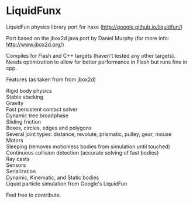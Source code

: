 # LiquidFunx
LiquidFun physics library port for haxe
(http://google.github.io/liquidfun/)

Port based on the jbox2d java port by Daniel Murphy (for more info: http://www.jbox2d.org/)

Compiles for Flash and C++ targets (haven't tested any other targets).
Needs optimization to allow for better performance in Flash but runs fine in cpp.

Features (as taken from from jbox2d)

Rigid body physics<br>
Stable stacking<br>
Gravity<br>
Fast persistent contact solver<br>
Dynamic tree broadphase<br>
Sliding friction<br>
Boxes, circles, edges and polygons<br>
Several joint types: distance, revolute, prismatic, pulley, gear, mouse<br>
Motors<br>
Sleeping (removes motionless bodies from simulation until touched)<br>
Continuous collision detection (accurate solving of fast bodies)<br>
Ray casts<br>
Sensors<br>
Serialization<br>
Dynamic, Kinematic, and Static bodies<br>
Liquid particle simulation from Google's LiquidFun <br>

Feel free to contribute.

